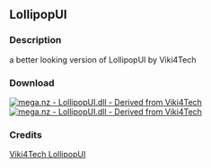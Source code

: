 ## LollipopUI
### Description
a better looking version of LollipopUI by Viki4Tech

### Download
[![mega.nz - LollipopUI.dll - Derived from Viki4Tech](https://img.shields.io/badge/mega.nz-LollipopUI.dll_(DEBUG)-blueviolet)](https://mega.nz/file/6V8jkIha#tztpzdrxxYQxnVo-k47T6ca4iTfSjgJbIWBao8TLzwk)<br/>
[![mega.nz - LollipopUI.dll - Derived from Viki4Tech](https://img.shields.io/badge/mega.nz-LollipopUI.dll_(RELEASE)-blueviolet)](https://mega.nz/file/uQljzAzQ#NBRwB_023kErJvBzSIYSgZdChgrK86LW7WjLLFZL0IY)

### Credits
[Viki4Tech LollipopUI](https://github.com/Viki4Tech/MaterialDesign)
